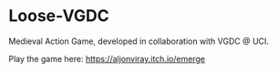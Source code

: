 # Loose-VGDC
Medieval Action Game, developed in collaboration with VGDC @ UCI.

Play the game here: https://aljonviray.itch.io/emerge
